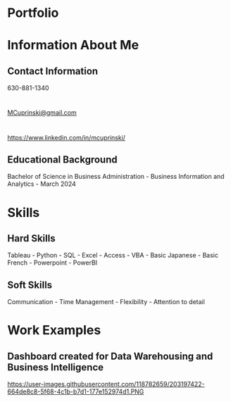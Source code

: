 # Portfolio
#
# Information About Me
## Contact Information
630-881-1340
#
MCuprinski@gmail.com
#
https://www.linkedin.com/in/mcuprinski/

## Educational Background
Bachelor of Science in Business Administration - Business Information and Analytics - March 2024

#
#
# Skills
## Hard Skills
Tableau - Python - SQL - Excel - Access - VBA - Basic Japanese - Basic French - Powerpoint - PowerBI
## Soft Skills
Communication - Time Management - Flexibility - Attention to detail

# Work Examples
## Dashboard created for Data Warehousing and Business Intelligence
https://user-images.githubusercontent.com/118782659/203197422-664de8c8-5f68-4c1b-b7d1-177e152974d1.PNG

##
